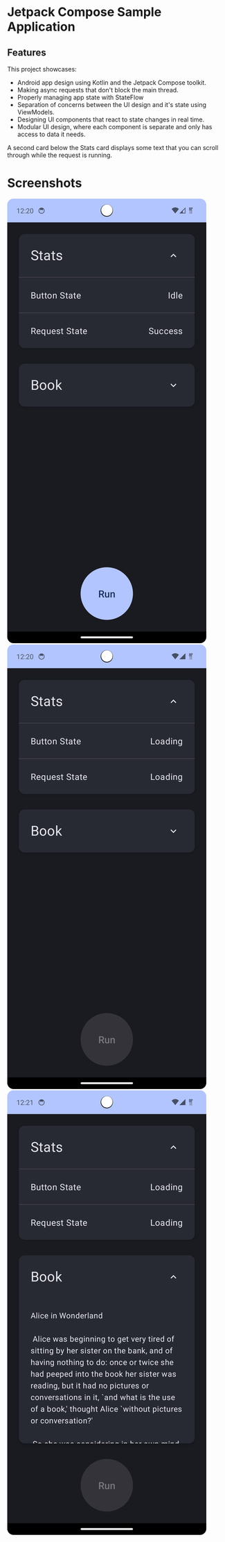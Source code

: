 # Jetpack Compose Sample Application

## Features
This project showcases:

- Android app design using Kotlin and the Jetpack Compose toolkit.
- Making async requests that don't block the main thread.
- Properly managing app state with StateFlow
- Separation of concerns between the UI design and it's state using ViewModels.
- Designing UI components that react to state changes in real time.
- Modular UI design, where each component is separate and only has access to data it needs.

A second card below the Stats card displays some text that you can scroll through while the request is running.

# Screenshots

![img_3.png](images%2Fimg_3.png)
![img_4.png](images%2Fimg_4.png)
![img_5.png](images%2Fimg_5.png)
